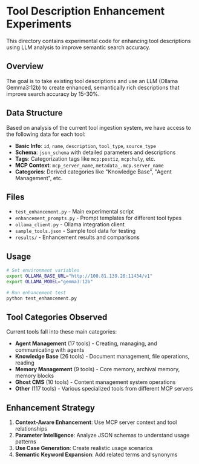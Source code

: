 # Tool Description Enhancement Experiments

This directory contains experimental code for enhancing tool descriptions using LLM analysis to improve semantic search accuracy.

## Overview

The goal is to take existing tool descriptions and use an LLM (Ollama Gemma3:12b) to create enhanced, semantically rich descriptions that improve search accuracy by 15-30%.

## Data Structure

Based on analysis of the current tool ingestion system, we have access to the following data for each tool:

- **Basic Info**: `id`, `name`, `description`, `tool_type`, `source_type`
- **Schema**: `json_schema` with detailed parameters and descriptions
- **Tags**: Categorization tags like `mcp:postiz`, `mcp:huly`, etc.
- **MCP Context**: `mcp_server_name`, `metadata_.mcp.server_name`
- **Categories**: Derived categories like "Knowledge Base", "Agent Management", etc.

## Files

- `test_enhancement.py` - Main experimental script
- `enhancement_prompts.py` - Prompt templates for different tool types
- `ollama_client.py` - Ollama integration client
- `sample_tools.json` - Sample tool data for testing
- `results/` - Enhancement results and comparisons

## Usage

```bash
# Set environment variables
export OLLAMA_BASE_URL="http://100.81.139.20:11434/v1"
export OLLAMA_MODEL="gemma3:12b"

# Run enhancement test
python test_enhancement.py
```

## Tool Categories Observed

Current tools fall into these main categories:
- **Agent Management** (17 tools) - Creating, managing, and communicating with agents
- **Knowledge Base** (26 tools) - Document management, file operations, reading
- **Memory Management** (9 tools) - Core memory, archival memory, memory blocks  
- **Ghost CMS** (10 tools) - Content management system operations
- **Other** (117 tools) - Various specialized tools from different MCP servers

## Enhancement Strategy

1. **Context-Aware Enhancement**: Use MCP server context and tool relationships
2. **Parameter Intelligence**: Analyze JSON schemas to understand usage patterns
3. **Use Case Generation**: Create realistic usage scenarios
4. **Semantic Keyword Expansion**: Add related terms and synonyms